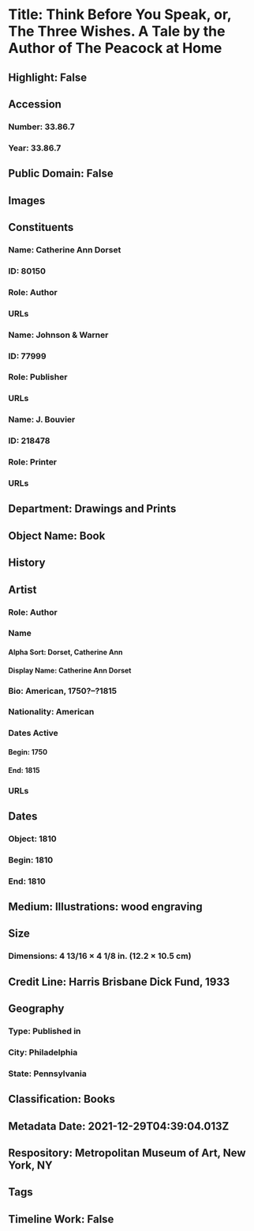 # Title: Think Before You Speak, or, The Three Wishes. A Tale by the Author of The Peacock at Home
## Highlight: False
## Accession
### Number: 33.86.7
### Year: 33.86.7
## Public Domain: False
## Images
## Constituents
### Name: Catherine Ann Dorset
### ID: 80150
### Role: Author
### URLs
### Name: Johnson &amp; Warner
### ID: 77999
### Role: Publisher
### URLs
### Name: J. Bouvier
### ID: 218478
### Role: Printer
### URLs
## Department: Drawings and Prints
## Object Name: Book
## History
## Artist
### Role: Author
### Name
#### Alpha Sort: Dorset, Catherine Ann
#### Display Name: Catherine Ann Dorset
### Bio: American, 1750?–?1815
### Nationality: American
### Dates Active
#### Begin: 1750
#### End: 1815
### URLs
## Dates
### Object: 1810
### Begin: 1810
### End: 1810
## Medium: Illustrations: wood engraving
## Size
### Dimensions: 4 13/16 × 4 1/8 in. (12.2 × 10.5 cm)
## Credit Line: Harris Brisbane Dick Fund, 1933
## Geography
### Type: Published in
### City: Philadelphia
### State: Pennsylvania
## Classification: Books
## Metadata Date: 2021-12-29T04:39:04.013Z
## Respository: Metropolitan Museum of Art, New York, NY
## Tags
## Timeline Work: False